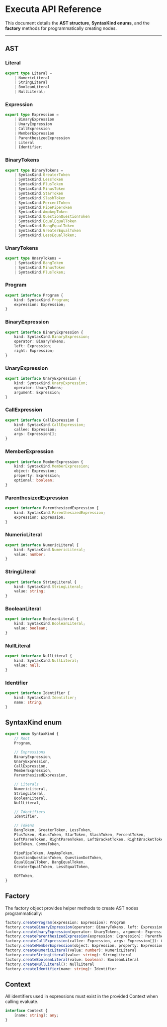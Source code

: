 # Executa API Reference

This document details the **AST structure**, **SyntaxKind enums**, and the **factory** methods for programmatically creating nodes.

---

## AST

### Literal
```ts
export type Literal =
    | NumericLiteral
    | StringLiteral
    | BooleanLiteral
    | NullLiteral;
```

### Expression
```ts
export type Expression =
    | BinaryExpression
    | UnaryExpression
    | CallExpression
    | MemberExpression
    | ParenthesizedExpression
    | Literal
    | Identifier;
```

### BinaryTokens
```ts
export type BinaryTokens =
    | SyntaxKind.GreaterToken
    | SyntaxKind.LessToken
    | SyntaxKind.PlusToken
    | SyntaxKind.MinusToken
    | SyntaxKind.StarToken
    | SyntaxKind.SlashToken
    | SyntaxKind.PercentToken
    | SyntaxKind.PipePipeToken
    | SyntaxKind.AmpAmpToken
    | SyntaxKind.QuestionQuestionToken
    | SyntaxKind.EqualEqualToken
    | SyntaxKind.BangEqualToken
    | SyntaxKind.GreaterEqualToken
    | SyntaxKind.LessEqualToken;
```

### UnaryTokens
```ts
export type UnaryTokens =
    | SyntaxKind.BangToken
    | SyntaxKind.MinusToken
    | SyntaxKind.PlusToken;
```

### Program
```ts
export interface Program {
    kind: SyntaxKind.Program;
    expression: Expression;
}
```

### BinaryExpression
```ts
export interface BinaryExpression {
    kind: SyntaxKind.BinaryExpression;
    operator: BinaryTokens;
    left: Expression;
    right: Expression;
}
```

### UnaryExpression
```ts
export interface UnaryExpression {
    kind: SyntaxKind.UnaryExpression;
    operator: UnaryTokens;
    argument: Expression;
}
```

### CallExpression
```ts
export interface CallExpression {
    kind: SyntaxKind.CallExpression;
    callee: Expression;
    args: Expression[];
}
```

### MemberExpression
```ts
export interface MemberExpression {
    kind: SyntaxKind.MemberExpression;
    object: Expression;
    property: Expression;
    optional: boolean;
}
```

### ParenthesizedExpression
```ts
export interface ParenthesizedExpression {
    kind: SyntaxKind.ParenthesizedExpression;
    expression: Expression;
}
```

### NumericLiteral
```ts
export interface NumericLiteral {
    kind: SyntaxKind.NumericLiteral;
    value: number;
}
```

### StringLiteral
```ts
export interface StringLiteral {
    kind: SyntaxKind.StringLiteral;
    value: string;
}
```

### BooleanLiteral
```ts
export interface BooleanLiteral {
    kind: SyntaxKind.BooleanLiteral;
    value: boolean;
}
```

### NullLiteral
```ts
export interface NullLiteral {
    kind: SyntaxKind.NullLiteral;
    value: null;
}
```

### Identifier
```ts
export interface Identifier {
    kind: SyntaxKind.Identifier;
    name: string;
}
```

## SyntaxKind enum

```ts
export enum SyntaxKind {
    // Root
    Program,

    // Expressions
    BinaryExpression,
    UnaryExpression,
    CallExpression,
    MemberExpression,
    ParenthesizedExpression,

    // Literals
    NumericLiteral,
    StringLiteral,
    BooleanLiteral,
    NullLiteral,

    // Identifiers
    Identifier,

    // Tokens
    BangToken, GreaterToken, LessToken,
    PlusToken, MinusToken, StarToken, SlashToken, PercentToken,
    LeftParenToken, RightParenToken, LeftBracketToken, RightBracketToken,
    DotToken, CommaToken,

    PipePipeToken, AmpAmpToken,
    QuestionQuestionToken, QuestionDotToken,
    EqualEqualToken, BangEqualToken,
    GreaterEqualToken, LessEqualToken,

    EOFToken,
}
```

## Factory

The factory object provides helper methods to create AST nodes programmatically:

```ts
factory.createProgram(expression: Expression): Program
factory.createBinaryExpression(operator: BinaryTokens, left: Expression, right: Expression): BinaryExpression
factory.createUnaryExpression(operator: UnaryTokens, argument: Expression): UnaryExpression
factory.createParenthesizedExpression(expression: Expression): ParenthesizedExpression
factory.createCallExpression(callee: Expression, args: Expression[]): CallExpression
factory.createMemberExpression(object: Expression, property: Expression, optional: boolean): MemberExpression
factory.createNumericLiteral(value: number): NumericLiteral
factory.createStringLiteral(value: string): StringLiteral
factory.createBooleanLiteral(value: boolean): BooleanLiteral
factory.createNullLiteral(): NullLiteral
factory.createIdentifier(name: string): Identifier
```

## Context

All identifiers used in expressions must exist in the provided Context when calling evaluate.

```ts
interface Context {
    [name: string]: any;
}
```

